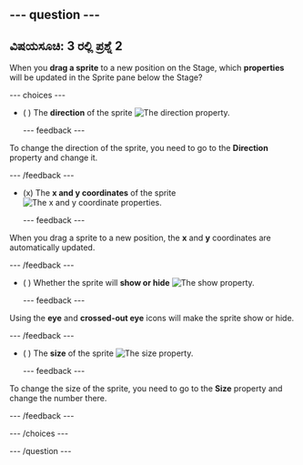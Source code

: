--- question ---
---
ವಿಷಯಸೂಚಿ: 3 ರಲ್ಲಿ ಪ್ರಶ್ನೆ 2
---

When you **drag a sprite** to a new position on the Stage, which **properties** will be updated in the Sprite pane below the Stage?

--- choices ---

- ( ) The **direction** of the sprite ![The direction property.](images/direction.png)

  --- feedback ---

To change the direction of the sprite, you need to go to the **Direction** property and change it.

  --- /feedback ---

- (x) The **x and y coordinates** of the sprite ![The x and y coordinate properties.](images/coordinates.png)

  --- feedback ---

When you drag a sprite to a new position, the **x** and **y** coordinates are automatically updated.

  --- /feedback ---

- ( ) Whether the sprite will **show or hide** ![The show property.](images/visibility.png)

  --- feedback ---

Using the **eye** and **crossed-out eye** icons will make the sprite show or hide.

  --- /feedback ---

- ( ) The **size** of the sprite ![The size property.](images/size.png)

  --- feedback ---

To change the size of the sprite, you need to go to the **Size** property and change the number there.

  --- /feedback ---

--- /choices ---

--- /question ---
